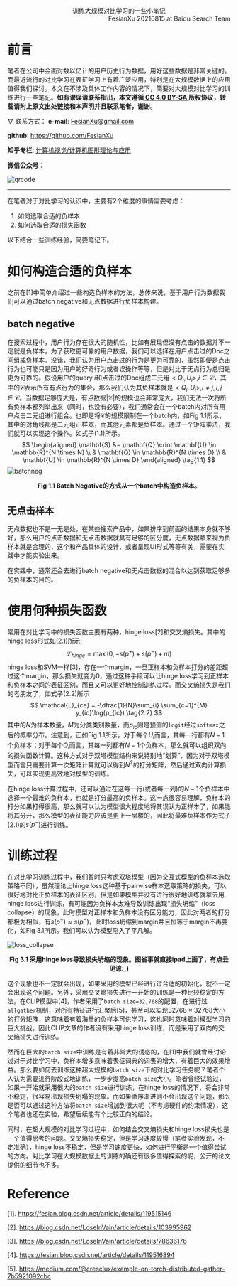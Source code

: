 <div align='center'>
    训练大规模对比学习的一些小笔记
</div>

<div align='right'>
    FesianXu 20210815 at Baidu Search Team
</div>

# 前言

笔者在公司中会面对数以亿计的用户历史行为数据，用好这些数据是非常关键的。而最近流行的对比学习在表征学习上有着广泛应用，特别是在大规模数据上的应用值得我们探讨。本文在不涉及具体工作内容的情况下，简要对大规模对比学习的训练进行一些笔记。**如有谬误请联系指出，本文遵循[ CC 4.0 BY-SA ](http://creativecommons.org/licenses/by-sa/4.0/)版权协议，转载请附上原文出处链接和本声明并且联系笔者，谢谢**。

$\nabla$ 联系方式：
**e-mail**: FesianXu@gmail.com

**github**: https://github.com/FesianXu

**知乎专栏**: [计算机视觉/计算机图形理论与应用](https://zhuanlan.zhihu.com/c_1265262560611299328)

**微信公众号**：

![qrcode][qrcode]

----

在笔者对于对比学习的认识中，主要有2个维度的事情需要考虑：

1. 如何选取合适的负样本
2. 如何选取合适的损失函数

以下结合一些训练经验，简要笔记下。

# 如何构造合适的负样本

之前在[1]中简单介绍过一些构造负样本的方法，总体来说，基于用户行为数据我们可以通过batch negative和无点数据进行负样本构建。

## batch negative

在搜索过程中，用户行为存在很大的随机性，比如有展现但没有点击的数据并不一定就是负样本，为了获取更可靠的用户数据，我们可以选择在用户点击过的Doc之间组成负样本。没错，我们认为用户点击过的行为是更为可靠的，虽然即便是点击行为也可能只是因为用户的好奇行为或者误操作等等，但是对比于无点行为总归是更为可靠的。假设用户的query $i$和点击过的Doc组成二元组$<Q_{i}, U_{i}>, i \in \mathcal{C}$，其中的$\mathcal{C}$表示所有有点行为的集合，那么我们认为其负样本就是$<Q_i,U_j>, i \neq j, i,j \in \mathcal{C}$。当数据足够庞大是，有点数据$|\mathcal{C}|$的规模也会非常庞大，我们无法一次将所有负样本都列举出来（同时，也没有必要），我们通常会在一个batch内对所有用户点击二元组进行组合。也即是将$\mathcal{C}$的规模限制在一个batch内，如Fig 1.1所示，其中的对角线都是二元组正样本，而其他元素都是负样本。通过一个矩阵乘法，我们就可以实现这个操作。如式子(1.1)所示。
$$
\begin{aligned}
\mathbf{S} &= \mathbf{Q} \cdot \mathbf{U} \in \mathbb{R}^{N \times N} \\
& \mathbf{Q}  \in \mathbb{R}^{N \times D} \\
& \mathbf{U}  \in \mathbb{R}^{N \times D}
\end{aligned}
\tag{1.1}
$$
![batchneg][batchneg]

<div align='center'>
    <b>
        Fig 1.1 Batch Negative的方式从一个batch中构造负样本。
    </b>
</div>



## 无点击样本

无点数据也不是一无是处，在某些搜索产品中，如果排序到前面的结果本身就不够好，那么用户的点击数据和无点击数据就具有足够的区分度，无点数据拿来视为负样本就是合理的，这个和产品具体的设计，或者呈现UI形式等等有关，需要在实践中才能实验出来。

在实践中，通常还会去进行batch negative和无点击数据的混合以达到获取足够多的负样本的目的。



# 使用何种损失函数

常用在对比学习中的损失函数主要有两种，hinge loss[2]和交叉熵损失。其中的hinge loss形式如(2.1)所示:
$$
\mathcal{L}_{hinge} = \max(0, -s(p^{+})+s(p^{-})+m)
\tag{2.1}
$$
hinge loss和SVM一样[3]，存在一个margin，一旦正样本和负样本打分的差距超过这个margin，那么损失就变为0，通过这种手段可以让hinge loss学习到正样本和负样本之间的表征区别，而且又可以更好地控制训练过程。而交叉熵损失是我们的老朋友了，如式子(2.2)所示
$$
\mathcal{L}_{ce} = -\dfrac{1}{N}\sum_{i} \sum_{c=1}^{M} y_{ic}\log(p_{ic})
\tag{2.2}
$$
其中的$N$为样本数量，$M$为分类类别数量，而$p_{ic}$则是预测的`logit`经过`softmax`之后的概率分布。注意到，正如Fig 1.1所示，对于每个$U_i$而言，其每一行都有$N-1$个负样本；对于每个$Q_i$而言，其每一列都有$N-1$个负样本，那么就可以组织双向的损失函数计算。这种方式对于双塔模型结构来说特别地“划算”，因为对于双塔模型而言只需要计算一次矩阵计算就可以得到$N^2$的打分矩阵，然后通过双向计算损失，可以实现更高效地对模型的训练。

在hinge loss计算过程中，还可以通过在这每一行(或者每一列)的$N-1$个负样本中选择一个最难的负样本，也就是打分最高的负样本。这一点很容易理解，负样本的打分如果打得很高，那么就可以认为模型很大程度地将其误认为正样本了，如果能将其分开，那么模型的表征能力应该是更上一层楼的，因此将最难负样本作为式子(2.1)的$s(p^{-})$进行训练。



# 训练过程

在对比学习训练过程中，我们暂时只考虑双塔模型（因为交互式模型的负样本选取策略不同），虽然理论上hinge loss这种基于pairwise样本选取策略的损失，可以很好地对比正负样本的表征区别，但是如果模型并没有进行很好地训练就拿去用hinge loss进行训练，有可能因为负样本太难导致训练出现“损失坍缩”（loss collapse）的现象，此时模型对正样本和负样本没有区分能力，因此对两者的打分都极为相似，有$s(p^{+}) \approx s(p^{-})$，此时loss坍缩到margin并且恒等于margin不再变化，如Fig 3.1所示。我们可以认为模型陷入了平凡解。

![loss_collapse][loss_collapse]

<div align='center'>
    <b>
        Fig 3.1 采用hinge loss导致损失坍缩的现象。图省事就直接ipad上画了，有点丑见谅:_)
    </b>
</div>

这个现象也不一定就会出现，如果采用的模型已经进行过合适的初始化，就不一定会出现这个问题。另外，采用交叉熵损失进行一开始的训练是一种比较稳定的方法。在CLIP模型中[4]，作者采用了`batch size=32,768`的配置，在进行过`allgather`机制，对所有特征进行汇聚后[5]，甚至可以实现$32768 \times 32768$大小的打分矩阵，这意味着有着海量的负样本可供学习，这也同时意味着对模型学习的巨大挑战。因此CLIP文章的作者没有采用hinge loss训练，而是采用了双向的交叉熵损失进行训练。

然而在巨大的`batch size`中训练是有着非常大的诱惑的，在[1]中我们就曾经讨论过对于对比学习中，负样本增多意味着表征词典的词表的增大，有着巨大的效果增益。那么要如何去训练这种超大规模的`batch size`下的对比学习任务呢？笔者个人认为需要进行阶段式地训练，一步步提高`batch size`大小。笔者曾经试验过，如果一开始就采用很大的`batch size`进行训练，在hinge loss的情况下，将会非常不稳定，很容易出现损失坍塌的现象。而如果循序渐进则不会出现这个问题，那么是否可以通过这种方法将`batch size`增加到很大呢（不考虑硬件的约束情况），这个笔者也还在实验，希望后续能有个比较正向的结论。

同时，在超大规模的对比学习过程中，如何结合交叉熵损失和hinge loss损失也是一个值得思考的问题。交叉熵损失稳定，但是学习速度较慢（笔者实验发现，不一定准确），hinge loss不稳定，但是学习速度更快，如何进行平衡是一个值得尝试的方向。对比学习在大规模数据上的训练的确还有很多值得探索的呢，公开的论文提供的细节也不多。

# Reference

[1]. https://fesian.blog.csdn.net/article/details/119515146

[2]. https://blog.csdn.net/LoseInVain/article/details/103995962

[3]. https://blog.csdn.net/LoseInVain/article/details/78636176

[4]. https://fesian.blog.csdn.net/article/details/119516894

[5]. https://medium.com/@cresclux/example-on-torch-distributed-gather-7b5921092cbc















[qrcode]: ./imgs/qrcode.jpg
[batchneg]: ./imgs/batchneg.png

[loss_collapse]: ./imgs/loss_collapse.png





